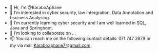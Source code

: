 - 👋 Hi, I’m @KaraboAphane
- 👀 I’m interested in cyber security, law intergration, Data Annotation and bsuiness Analysing.
- 🌱 I’m currently learning cyber security and I am well learned in SQL, Java and Springboot.
- 💞️ I’m looking to collaborate on ...
- 📫 You can reach me on the following contact details: 071 747 2679 or my via mail Karaboaphane7@gmail.com

<!---
KaraboAphane/KaraboAphane is a ✨ special ✨ repository because its `README.md` (this file) appears on your GitHub profile.
You can click the Preview link to take a look at your changes.
--->
